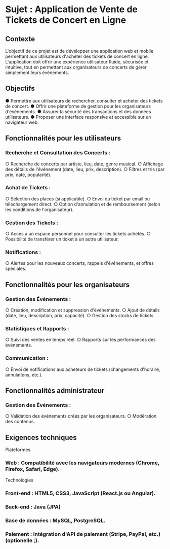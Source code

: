 # Sujet : Application de Vente de Tickets de Concert en Ligne 
## Contexte
L'objectif de ce projet est de développer une application web et mobile permettant aux 
utilisateurs d'acheter des tickets de concert en ligne. L'application doit offrir une 
expérience utilisateur fluide, sécurisée et intuitive, tout en permettant aux organisateurs de 
concerts de gérer simplement leurs événements. 

## Objectifs

● Permettre aux utilisateurs de rechercher, consulter et acheter des tickets de 
concert. 
● Offrir une plateforme de gestion pour les organisateurs d'événements. 
● Assurer la sécurité des transactions et des données utilisateurs. 
● Proposer une interface responsive et accessible sur un navigateur web. 

## Fonctionnalités pour les utilisateurs

### Recherche et Consultation des Concerts : 
  ○ Recherche de concerts par artiste, lieu, date, genre musical. 
  ○ Affichage des détails de l'événement (date, lieu, prix, description). 
  ○ Filtres et tris (par prix, date, popularité). 
### Achat de Tickets : 
  ○ Sélection des places (si applicable). 
  ○ Envoi du ticket par email ou téléchargement direct. 
  ○ Option d'annulation et de remboursement (selon les conditions de 
l'organisateur). 
### Gestion des Tickets : 
  ○ Accès à un espace personnel pour consulter les tickets achetés. 
  ○ Possibilité de transférer un ticket à un autre utilisateur. 
### Notifications : 
  ○ Alertes pour les nouveaux concerts, rappels d'événements, et offres 
spéciales.


## Fonctionnalités pour les organisateurs
### Gestion des Événements : 
  ○ Création, modification et suppression d'événements. 
  ○ Ajout de détails (date, lieu, description, prix, capacité). 
  ○ Gestion des stocks de tickets. 
### Statistiques et Rapports : 
  ○ Suivi des ventes en temps réel. 
  ○ Rapports sur les performances des événements. 
### Communication : 
  ○ Envoi de notifications aux acheteurs de tickets (changements d'horaire, 
annulations, etc.). 

## Fonctionnalités administrateur
### Gestion des Événements : 
  ○ Validation des événements créés par les organisateurs. 
  ○ Modération des contenus.

## Exigences techniques

Plateformes 
### Web : Compatibilité avec les navigateurs modernes (Chrome, Firefox, Safari, Edge). 
Technologies 
### Front-end : HTML5, CSS3, JavaScript (React.js ou Angular). 
### Back-end : Java (JPA) 
### Base de données : MySQL, PostgreSQL. 
### Paiement : Intégration d'API de paiement (Stripe, PayPal, etc.) (optionelle ;). 
